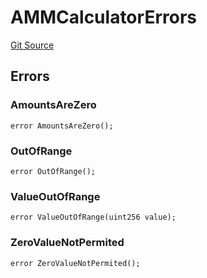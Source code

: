 # AMMCalculatorErrors
[Git Source](https://github.com/thrackle-io/tron/blob/ee06788a23623ed28309de5232eaff934d34a0fe/src/common/IErrors.sol)


## Errors
### AmountsAreZero

```solidity
error AmountsAreZero();
```

### OutOfRange

```solidity
error OutOfRange();
```

### ValueOutOfRange

```solidity
error ValueOutOfRange(uint256 value);
```

### ZeroValueNotPermited

```solidity
error ZeroValueNotPermited();
```

